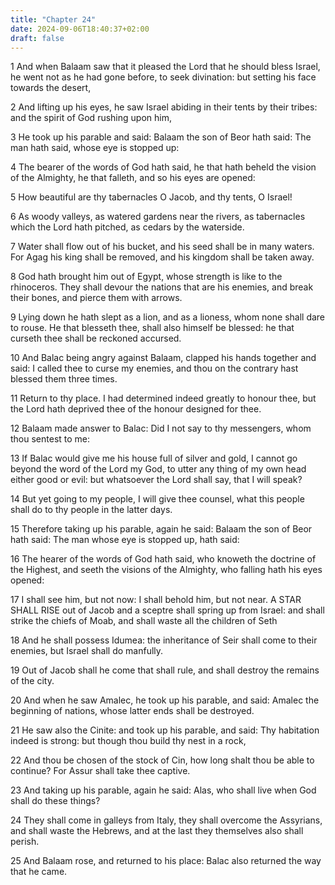 ```yaml
---
title: "Chapter 24"
date: 2024-09-06T18:40:37+02:00
draft: false
---
```




1 And when Balaam saw that it pleased the Lord that he should bless Israel, he went not as he had gone before, to seek divination: but setting his face towards the desert,

2 And lifting up his eyes, he saw Israel abiding in their tents by their tribes: and the spirit of God rushing upon him,

3 He took up his parable and said: Balaam the son of Beor hath said: The man hath said, whose eye is stopped up:

4 The bearer of the words of God hath said, he that hath beheld the vision of the Almighty, he that falleth, and so his eyes are opened:

5 How beautiful are thy tabernacles O Jacob, and thy tents, O Israel!

6 As woody valleys, as watered gardens near the rivers, as tabernacles which the Lord hath pitched, as cedars by the waterside.

7 Water shall flow out of his bucket, and his seed shall be in many waters. For Agag his king shall be removed, and his kingdom shall be taken away.

8 God hath brought him out of Egypt, whose strength is like to the rhinoceros. They shall devour the nations that are his enemies, and break their bones, and pierce them with arrows.

9 Lying down he hath slept as a lion, and as a lioness, whom none shall dare to rouse. He that blesseth thee, shall also himself be blessed: he that curseth thee shall be reckoned accursed.

10 And Balac being angry against Balaam, clapped his hands together and said: I called thee to curse my enemies, and thou on the contrary hast blessed them three times.

11 Return to thy place. I had determined indeed greatly to honour thee, but the Lord hath deprived thee of the honour designed for thee.

12 Balaam made answer to Balac: Did I not say to thy messengers, whom thou sentest to me:

13 If Balac would give me his house full of silver and gold, I cannot go beyond the word of the Lord my God, to utter any thing of my own head either good or evil: but whatsoever the Lord shall say, that I will speak?

14 But yet going to my people, I will give thee counsel, what this people shall do to thy people in the latter days.

15 Therefore taking up his parable, again he said: Balaam the son of Beor hath said: The man whose eye is stopped up, hath said:

16 The hearer of the words of God hath said, who knoweth the doctrine of the Highest, and seeth the visions of the Almighty, who falling hath his eyes opened:

17 I shall see him, but not now: I shall behold him, but not near. A STAR SHALL RISE out of Jacob and a sceptre shall spring up from Israel: and shall strike the chiefs of Moab, and shall waste all the children of Seth

18 And he shall possess Idumea: the inheritance of Seir shall come to their enemies, but Israel shall do manfully.

19 Out of Jacob shall he come that shall rule, and shall destroy the remains of the city.

20 And when he saw Amalec, he took up his parable, and said: Amalec the beginning of nations, whose latter ends shall be destroyed.

21 He saw also the Cinite: and took up his parable, and said: Thy habitation indeed is strong: but though thou build thy nest in a rock,

22 And thou be chosen of the stock of Cin, how long shalt thou be able to continue? For Assur shall take thee captive.

23 And taking up his parable, again he said: Alas, who shall live when God shall do these things?

24 They shall come in galleys from Italy, they shall overcome the Assyrians, and shall waste the Hebrews, and at the last they themselves also shall perish.

25 And Balaam rose, and returned to his place: Balac also returned the way that he came.

